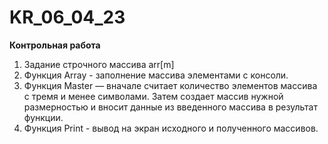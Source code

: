 # KR_06_04_23
**Контрольная работа**

1. Задание строчного массива arr[m]
2. Функция Array - заполнение массива элементами с консоли.
3. Функция Master — вначале считает количество элементов массива с тремя и менее символами. Затем создает массив нужной размерностью и вносит данные из введенного массива в результат функции.
4. Функция Print - вывод на экран исходного и полученного массивов.
